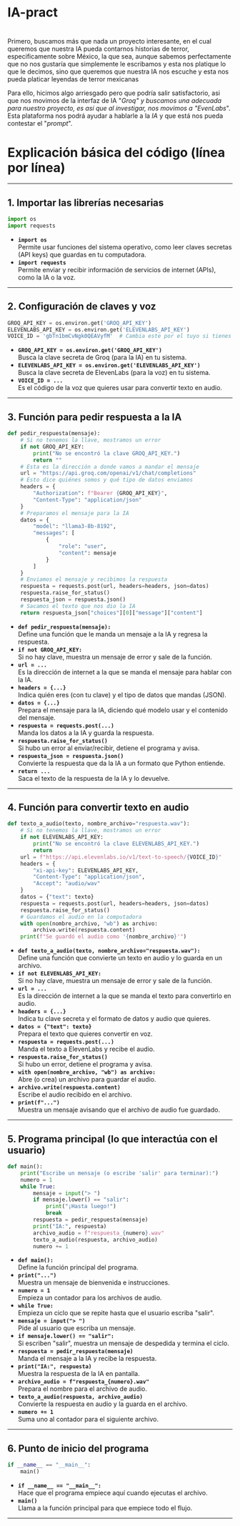 # IA-pract
#
Primero, buscamos más que nada un proyecto interesante, en el cual queremos que nuestra IA pueda contarnos historias de terror, especificamente sobre México, la que sea, aunque sabemos perfectamente que no nos gustaría que simplemente le escribamos y esta nos platique lo que le decimos, sino que queremos que nuestra IA nos escuche y esta nos pueda platicar leyendas de terror mexicanas

Para ello, hicimos algo arriesgado pero que podría salir satisfactorio, asi que nos movimos de la interfaz de IA "*Groq" y buscamos una adecuada para nuestro proyecto, es así que al investigar, nos movimos a "EvenLabs*".
Esta plataforma nos podrá ayudar a hablarle a la *IA* y que está nos pueda contestar el "*prompt*".

# Explicación básica del código (línea por línea)

---

## 1. Importar las librerías necesarias

```python
import os
import requests
```
- **`import os`**  
  Permite usar funciones del sistema operativo, como leer claves secretas (API keys) que guardas en tu computadora.
- **`import requests`**  
  Permite enviar y recibir información de servicios de internet (APIs), como la IA o la voz.

---

## 2. Configuración de claves y voz

```python
GROQ_API_KEY = os.environ.get('GROQ_API_KEY')
ELEVENLABS_API_KEY = os.environ.get('ELEVENLABS_API_KEY')
VOICE_ID = 'gbTn1bmCvNgk0QEAVyfM'  # Cambia este por el tuyo si tienes otro
```
- **`GROQ_API_KEY = os.environ.get('GROQ_API_KEY')`**  
  Busca la clave secreta de Groq (para la IA) en tu sistema.
- **`ELEVENLABS_API_KEY = os.environ.get('ELEVENLABS_API_KEY')`**  
  Busca la clave secreta de ElevenLabs (para la voz) en tu sistema.
- **`VOICE_ID = ...`**  
  Es el código de la voz que quieres usar para convertir texto en audio.

---

## 3. Función para pedir respuesta a la IA

```python
def pedir_respuesta(mensaje):
    # Si no tenemos la llave, mostramos un error
    if not GROQ_API_KEY:
        print("No se encontró la clave GROQ_API_KEY.")
        return ""
    # Esta es la dirección a donde vamos a mandar el mensaje
    url = "https://api.groq.com/openai/v1/chat/completions"
    # Esto dice quiénes somos y qué tipo de datos enviamos
    headers = {
        "Authorization": f"Bearer {GROQ_API_KEY}",
        "Content-Type": "application/json"
    }
    # Preparamos el mensaje para la IA
    datos = {
        "model": "llama3-8b-8192",
        "messages": [
            {
                "role": "user",
                "content": mensaje
            }
        ]
    }
    # Enviamos el mensaje y recibimos la respuesta
    respuesta = requests.post(url, headers=headers, json=datos)
    respuesta.raise_for_status()
    respuesta_json = respuesta.json()
    # Sacamos el texto que nos dio la IA
    return respuesta_json["choices"][0]["message"]["content"]
```
- **`def pedir_respuesta(mensaje):`**  
  Define una función que le manda un mensaje a la IA y regresa la respuesta.
- **`if not GROQ_API_KEY:`**  
  Si no hay clave, muestra un mensaje de error y sale de la función.
- **`url = ...`**  
  Es la dirección de internet a la que se manda el mensaje para hablar con la IA.
- **`headers = {...}`**  
  Indica quién eres (con tu clave) y el tipo de datos que mandas (JSON).
- **`datos = {...}`**  
  Prepara el mensaje para la IA, diciendo qué modelo usar y el contenido del mensaje.
- **`respuesta = requests.post(...)`**  
  Manda los datos a la IA y guarda la respuesta.
- **`respuesta.raise_for_status()`**  
  Si hubo un error al enviar/recibir, detiene el programa y avisa.
- **`respuesta_json = respuesta.json()`**  
  Convierte la respuesta que da la IA a un formato que Python entiende.
- **`return ...`**  
  Saca el texto de la respuesta de la IA y lo devuelve.

---

## 4. Función para convertir texto en audio

```python
def texto_a_audio(texto, nombre_archivo="respuesta.wav"):
    # Si no tenemos la llave, mostramos un error
    if not ELEVENLABS_API_KEY:
        print("No se encontró la clave ELEVENLABS_API_KEY.")
        return
    url = f"https://api.elevenlabs.io/v1/text-to-speech/{VOICE_ID}"
    headers = {
        "xi-api-key": ELEVENLABS_API_KEY,
        "Content-Type": "application/json",
        "Accept": "audio/wav"
    }
    datos = {"text": texto}
    respuesta = requests.post(url, headers=headers, json=datos)
    respuesta.raise_for_status()
    # Guardamos el audio en la computadora
    with open(nombre_archivo, "wb") as archivo:
        archivo.write(respuesta.content)
    print(f"Se guardó el audio como '{nombre_archivo}'")
```
- **`def texto_a_audio(texto, nombre_archivo="respuesta.wav"):`**  
  Define una función que convierte un texto en audio y lo guarda en un archivo.
- **`if not ELEVENLABS_API_KEY:`**  
  Si no hay clave, muestra un mensaje de error y sale de la función.
- **`url = ...`**  
  Es la dirección de internet a la que se manda el texto para convertirlo en audio.
- **`headers = {...}`**  
  Indica tu clave secreta y el formato de datos y audio que quieres.
- **`datos = {"text": texto}`**  
  Prepara el texto que quieres convertir en voz.
- **`respuesta = requests.post(...)`**  
  Manda el texto a ElevenLabs y recibe el audio.
- **`respuesta.raise_for_status()`**  
  Si hubo un error, detiene el programa y avisa.
- **`with open(nombre_archivo, "wb") as archivo:`**  
  Abre (o crea) un archivo para guardar el audio.
- **`archivo.write(respuesta.content)`**  
  Escribe el audio recibido en el archivo.
- **`print(f"...")`**  
  Muestra un mensaje avisando que el archivo de audio fue guardado.

---

## 5. Programa principal (lo que interactúa con el usuario)

```python
def main():
    print("Escribe un mensaje (o escribe 'salir' para terminar):")
    numero = 1
    while True:
        mensaje = input("> ")
        if mensaje.lower() == "salir":
            print("¡Hasta luego!")
            break
        respuesta = pedir_respuesta(mensaje)
        print("IA:", respuesta)
        archivo_audio = f"respuesta_{numero}.wav"
        texto_a_audio(respuesta, archivo_audio)
        numero += 1
```
- **`def main():`**  
  Define la función principal del programa.
- **`print("...")`**  
  Muestra un mensaje de bienvenida e instrucciones.
- **`numero = 1`**  
  Empieza un contador para los archivos de audio.
- **`while True:`**  
  Empieza un ciclo que se repite hasta que el usuario escriba "salir".
- **`mensaje = input("> ")`**  
  Pide al usuario que escriba un mensaje.
- **`if mensaje.lower() == "salir":`**  
  Si escriben "salir", muestra un mensaje de despedida y termina el ciclo.
- **`respuesta = pedir_respuesta(mensaje)`**  
  Manda el mensaje a la IA y recibe la respuesta.
- **`print("IA:", respuesta)`**  
  Muestra la respuesta de la IA en pantalla.
- **`archivo_audio = f"respuesta_{numero}.wav"`**  
  Prepara el nombre para el archivo de audio.
- **`texto_a_audio(respuesta, archivo_audio)`**  
  Convierte la respuesta en audio y la guarda en el archivo.
- **`numero += 1`**  
  Suma uno al contador para el siguiente archivo.

---

## 6. Punto de inicio del programa

```python
if __name__ == "__main__":
    main()
```
- **`if __name__ == "__main__":`**  
  Hace que el programa empiece aquí cuando ejecutas el archivo.
- **`main()`**  
  Llama a la función principal para que empiece todo el flujo.

---
